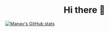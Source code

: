 <h1 align="center">Hi there 👋</h1>

[![Manav's GitHub stats](https://github-readme-stats.vercel.app/api?username=ManavRaja)](https://github.com/anuraghazra/github-readme-stats&count_private=true&show_icons=true&theme=synthwave)

<!--
**ManavRaja/ManavRaja** is a ✨ _special_ ✨ repository because its `README.md` (this file) appears on your GitHub profile.

Here are some ideas to get you started:

- 🔭 I’m currently working on ...
- 🌱 I’m currently learning ...
- 👯 I’m looking to collaborate on ...
- 🤔 I’m looking for help with ...
- 💬 Ask me about ...
- 📫 How to reach me: ...
- 😄 Pronouns: ...
- ⚡ Fun fact: ...
-->
